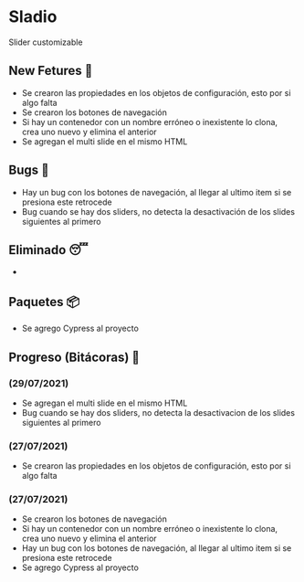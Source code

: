 # Sladio

Slider customizable

## New Fetures 🤩


- Se crearon las propiedades en los objetos de configuración, esto por si algo falta
- Se crearon los botones de navegación
- Si hay un contenedor con un nombre erróneo o inexistente lo clona, crea uno nuevo y elimina el anterior
- Se agregan el multi slide en el mismo HTML

## Bugs 👾

- Hay un bug con los botones de navegación, al llegar al ultimo item si se presiona este retrocede
- Bug cuando se hay dos sliders, no detecta la desactivación de los slides siguientes al primero


## Eliminado 😴

-


## Paquetes 📦

- Se agrego Cypress al proyecto

## Progreso (Bitácoras) 🚀

### (29/07/2021)
- Se agregan el multi slide en el mismo HTML
- Bug cuando se hay dos sliders, no detecta la desactivacion de los slides siguientes al primero


### (27/07/2021)

- Se crearon las propiedades en los objetos de configuración, esto por si algo falta


### (27/07/2021)

- Se crearon los botones de navegación
- Si hay un contenedor con un nombre erróneo o inexistente lo clona, crea uno nuevo y elimina el anterior
- Hay un bug con los botones de navegación, al llegar al ultimo item si se presiona este retrocede
- Se agrego Cypress al proyecto
